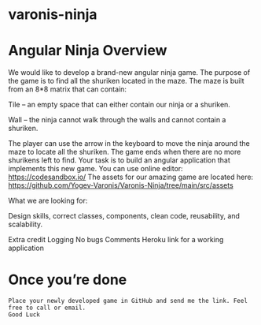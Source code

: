 # varonis-ninja

# Angular Ninja Overview

We would like to develop a brand-new angular ninja game.
The purpose of the game is to find all the shuriken located in the maze.
The maze is built from an 8\*8 matrix that can contain:

Tile – an empty space that can either contain our ninja or a shuriken.

Wall – the ninja cannot walk through the walls and cannot contain a shuriken.

The player can use the arrow in the keyboard to move the ninja around the maze to locate all the shuriken.
The game ends when there are no more shurikens left to find.
Your task is to build an angular application that implements this new game.
You can use online editor: https://codesandbox.io/
The assets for our amazing game are located here:
https://github.com/Yogev-Varonis/Varonis-Ninja/tree/main/src/assets

What we are looking for:

Design skills, correct classes, components, clean code, reusability, and scalability.

Extra credit
	Logging
	No bugs
	Comments
	Heroku link for a working application

# Once you’re done

    Place your newly developed game in GitHub and send me the link. Feel free to call or email.
    Good Luck
